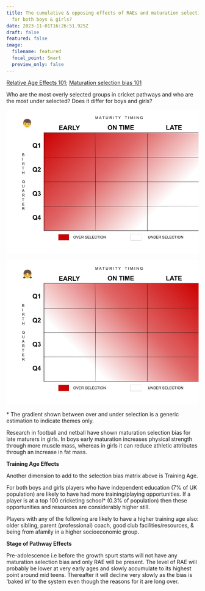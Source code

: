 ```yaml
---
title: The cumulative & opposing effects of RAEs and maturation selection bias
  for both boys & girls?
date: 2023-11-01T16:26:51.925Z
draft: false
featured: false
image:
  filename: featured
  focal_point: Smart
  preview_only: false
---
```

[Relative Age Effects 101](https://onemoresummer.co.uk/post/what-is-relative-age-effect/); [Maturation selection bias 101](https://onemoresummer.co.uk/post/what-is-maturity-status/) 

Who are the most overly selected groups in cricket pathways and who are the most under selected? Does it differ for boys and girls?

![](boys-maturity-timing-rae.jpg)

![](girls-maturity-timing-rae.jpg)

\* The gradient shown between over and under selection is a generic estimation to indicate themes only.

Research in football and netball have shown maturation selection bias for late maturers in girls. In boys early maturation increases physical strength through more muscle mass, whereas in girls it can reduce athletic attributes through an increase in fat mass. 

**Training Age Effects**

Another dimension to add to the selection bias matrix above is Training Age.

For both boys and girls players who have independent education (7% of UK population) are likely to have had more training/playing opportunities. If a player is at a top 100 cricketing school* (0.3% of population) then these opportunities and resources are considerably higher still.

Players with any of the following are likely to have a higher training age also: older sibling, parent (professional) coach, good club facilities/resources, & being from afamily in a higher socioeconomic group. 

**Stage of Pathway Effects**

Pre-adolescence i.e before the growth spurt starts will not have any maturation selection bias and only RAE will be present. The level of RAE will probably be lower at very early ages and slowly accumulate to its highest point around mid teens. Thereafter it will decline very slowly as the bias is ‘baked in’ to the system even though the reasons for it are long over.